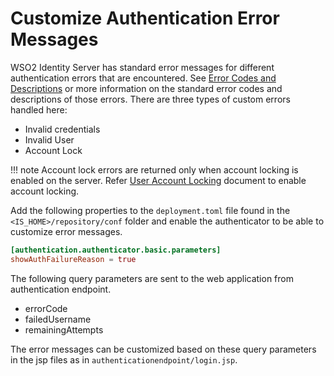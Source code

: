 # Customize Authentication Error Messages

WSO2 Identity Server has standard error messages for different authentication errors that are encountered. See [Error Codes and
Descriptions](../../../extend/errors/error-codes-and-descriptions) or more information on the standard error codes and descriptions of
those errors. There are three types of custom errors handled here:

-   Invalid credentials
-   Invalid User
-   Account Lock

!!! note
    Account lock errors are returned only when account locking is enabled on the server. Refer [User Account Locking](../../../guides/identity-lifecycles/lock-account/) document to enable account locking.
    

Add the following properties to the `deployment.toml` file found in the `<IS_HOME>/repository/conf` folder and enable the authenticator to be able to customize error messages.

``` toml
[authentication.authenticator.basic.parameters]
showAuthFailureReason = true
```

The following query parameters are sent to the web application from authentication endpoint.

-   errorCode
-   failedUsername
-   remainingAttempts

The error messages can be customized based on these query parameters in the jsp files as in  `authenticationendpoint/login.jsp`.
